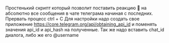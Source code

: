 Простенький скрипт который позволит поставить реакцию 💩 на абсолютно все сообщения в чате телеграма начиная с последних. Прервать процесс ctrl + C
Для настройки надо создать свое приложение https://core.telegram.org/api/obtaining_api_id и поменять значения api_id и api_hash на полученные. Так же надо вставить chat_id диалога, либо же его @username
